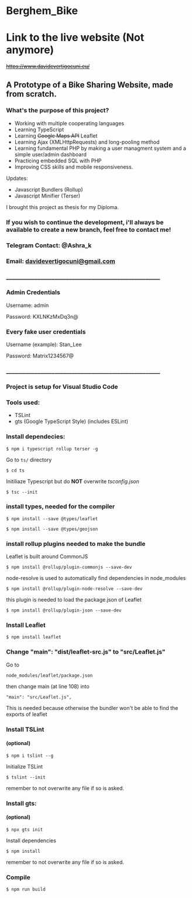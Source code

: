 # Berghem_Bike

# Link to the live website (Not anymore)

~~https://www.davidevertigocuni.eu/~~

## A Prototype of a Bike Sharing Website, made from scratch.

### What's the purpose of this project?

- Working with multiple cooperating languages 
- Learning TypeScript 
- Learning ~~Google Maps API~~ Leaflet  
- Learning Ajax (XMLHttpRequests) and long-pooling method
- Learning fundamental PHP by making a user managment system and a simple user/admin dashboard
- Practicing embedded SQL with PHP
- Improving CSS skills and mobile responsiveness.

Updates:

+ Javascript Bundlers (Rollup)
+ Javascript Minifier (Terser)
  
I brought this project as thesis for my Diploma.

### If you wish to continue the development, i'll always be available to create a new branch, feel free to contact me!
### Telegram Contact: @Ashra_k
### Email: davidevertigocuni@gmail.com

### ______________________________________________________

### Admin Credentials

Username: admin

Password: KXLNKzMxDq3n@

### Every fake user credentials

Username (example): Stan_Lee

Password: Matrix1234567@

### ______________________________________________________

### Project is setup for Visual Studio Code

### Tools used:

- TSLint
- gts (Google TypeScript Style) (includes ESLint)

### Install dependecies:

```shell
$ npm i typescript rollup terser -g
```

Go to ```ts/``` directory
```shell
$ cd ts
```

Initiliaze Typescript
but do **NOT** overwrite
*tsconfig.json*
```shell
$ tsc --init
```
### install types, needed for the compiler

```shell
$ npm install --save @types/leaflet
```

```shell
$ npm install --save @types/geojson
```

### install rollup plugins needed to make the bundle

Leaflet is built around CommonJS 

```shell
$ npm install @rollup/plugin-commonjs --save-dev
```

node-resolve is used to automatically find dependencies in node_modules

```shell
$ npm install @rollup/plugin-node-resolve --save-dev
```

this plugin is needed to load the package.json of Leaflet

```shell
$ npm install @rollup/plugin-json --save-dev
```

### Install Leaflet 

```shell
$ npm install leaflet
```

### Change "main": "dist/leaflet-src.js" to "src/Leaflet.js"

Go to 
```shell
node_modules/leaflet/package.json
```
then change main (at line 108) into 
```shell
"main": "src/Leaflet.js",
```

This is needed because otherwise the bundler won't be able to find the exports of leaflet 

### Install TSLint 
#### (optional)

```shell
$ npm i tslint --g
```

Initialize TSLint
```shell
$ tslint --init
```

remember to not overwrite any file if so is asked.

### Install gts:
#### (optional)

```shell
$ npx gts init
```

Install dependencies
```shell
$ npm install
```

remember to not overwrite any file if so is asked.

### Compile

```shell
$ npm run build
```
